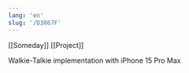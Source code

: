 ```yaml
---
lang: 'en'
slug: '/D3867F'
---
```


[[Someday]] [[Project]]

Walkie-Talkie implementation with iPhone 15 Pro Max
